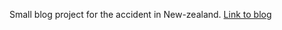 Small blog project for the accident in New-zealand.
[Link to blog](https://blog.jonasvercammen.dev)
